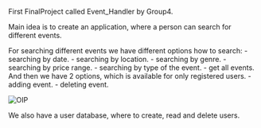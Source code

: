 First FinalProject called Event_Handler by Group4.

Main idea is to create an application, where a person can search for different events.

For searching different events we have different options how to search:
    - searching by date.
    - searching by location.
    - searching by genre.
    - searching by price range.
    - searching by type of the event.
    - get all events.
And then we have 2 options, which is available for only registered users.
    - adding event.
    - deleting event.
    
    
   ![OIP](https://github.com/kadikristel3/JavaRemoteEE26_Group4_FinalProject/assets/125499492/3fc9985e-b009-4d1d-be49-6c917a837297)

We also have a user database, where to create, read and delete users.





